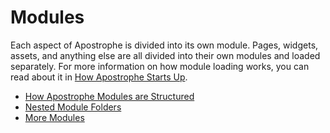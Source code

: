 # Modules

Each aspect of Apostrophe is divided into its own module. Pages, widgets, assets, and anything else are all divided into their own modules and loaded separately. For more information on how module loading works, you can read about it in [How Apostrophe Starts Up](/tutorials/advanced-development/how-apostrophe-starts-up.md).

* [How Apostrophe Modules are Structured](/tutorials/core-concepts/modules/how-apostrophe-modules-are-structured.md)
* [Nested Module Folders](/tutorials/core-concepts/modules/nested-module-folders.md)
* [More Modules](/tutorials/core-concepts/modules/more-modules.md)